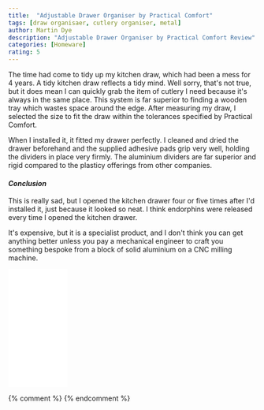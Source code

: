 ```yaml
---
title:  "Adjustable Drawer Organiser by Practical Comfort"
tags: [draw organisaer, cutlery organiser, metal]
author: Martin Dye
description: "Adjustable Drawer Organiser by Practical Comfort Review"
categories: [Homeware]
rating: 5
---
```


The time had come to tidy up my kitchen draw, which had been a mess for 4 years. A tidy kitchen draw reflects a tidy mind.
Well sorry, that's not true, but it does mean I can quickly grab the item of cutlery I need because it's always in the same
place. This system is far superior to finding a wooden tray which wastes space around the edge. After measuring my draw, I
selected the size to fit the draw within the tolerances specified by Practical Comfort.

When I installed it, it fitted my drawer perfectly. I cleaned and dried the drawer beforehand and the supplied
adhesive pads grip very well, holding the dividers in place very firmly. The aluminium dividers are far superior
and rigid compared to the plasticy offerings from other companies.

<h4><em>Conclusion</em></h4>

This is really sad, but I opened the kitchen drawer four or five times after I'd installed it, just because it looked so
neat. I think endorphins were released every time I opened the kitchen drawer.

It's expensive, but it is a specialist product, and I don't think you can get anything better unless you pay a
mechanical engineer to craft you something bespoke from a block of solid aluminium on a CNC milling machine.

<iframe style="width:120px;height:240px;" marginwidth="0" marginheight="0" scrolling="no" frameborder="0" src="//ws-eu.amazon-adsystem.com/widgets/q?ServiceVersion=20070822&OneJS=1&Operation=GetAdHtml&MarketPlace=GB&source=ac&ref=tf_til&ad_type=product_link&tracking_id=martindye21-21&marketplace=amazon&region=GB&placement=B01GN44WR8&asins=B01GN44WR8&linkId=03b2613aa4ca85516ff91669e726819c&show_border=true&link_opens_in_new_window=false&price_color=333333&title_color=0066c0&bg_color=f2f2f2">
</iframe>
	
{% comment %}
{% endcomment %}